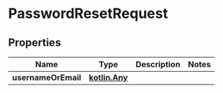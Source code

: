 # PasswordResetRequest

## Properties
Name | Type | Description | Notes
------------ | ------------- | ------------- | -------------
**usernameOrEmail** | [**kotlin.Any**](.md) |  | 
